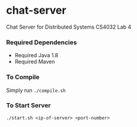 # chat-server
Chat Server for Distributed Systems CS4032 Lab 4

### Required Dependencies
+ Required Java 1.8
+ Required Maven

### To Compile
Simply run `./compile.sh`

### To Start Server
`./start.sh <ip-of-server> <port-number>`
